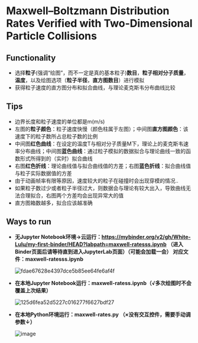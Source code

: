 # Maxwell–Boltzmann Distribution Rates Verified with Two-Dimensional Particle Collisions

## Functionality
- 选择**粒子**(强调“绘图”，而不一定是真的基本粒子)**数目**，**粒子相对分子质量**，**温度**，以及绘图选项（**粒子半径**，**直方图数目**）进行模拟
- 获得粒子速度的直方图分布和拟合曲线，与理论麦克斯韦分布曲线比较

## Tips

- 边界长度和粒子速度的单位都是m(m/s)
- 左图的**粒子颜色**：粒子速度快慢（颜色柱属于左图）；中间图**直方图颜色**：该速度下的粒子数所占总粒子数的比例
- 中间图**红色曲线**：在设定的温度T与相对分子质量M下，理论上的麦克斯韦速率分布曲线；中间图**蓝色曲线**：通过粒子模拟的数据拟合与理论曲线一致的函数形式所得到的（实时）拟合曲线
- 右图**红色折线**：理论曲线值与拟合曲线值的方差；右图**蓝色折线**：拟合曲线值与粒子实际数据值的方差
- 由于动画帧率有限等原因，速度较大的粒子在碰撞时会出现穿模的情况..
- 如果粒子数过少或者粒子半径过大，则数据会与理论有较大出入，导致曲线无法合理拟合，右图两个方差均会出现异常大的值
- 直方图箱数越多，拟合应该越准确

## Ways to run

- **无Jupyter Notebook环境→云运行：https://mybinder.org/v2/gh/White-Lulu/my-first-binder/HEAD?labpath=maxwell-ratesss.ipynb （进入Binder页面后请等待直到进入JupyterLab页面）（可能会加载一会） 对应文件：maxwell-ratesss.ipynb**
  
  ![fdae67628e4397dce5b85ee64fe6af4f](https://github.com/White-Lulu/my-first-binder/assets/173527558/809f1282-e8d9-41c3-a7d2-384da49c643e)

- **在本地Jupyter Notebook运行：maxwell-ratess.ipynb（√多次绘图时不会覆盖上次结果）**

  ![125d6fea52d5227c016277f6627bdf27](https://github.com/White-Lulu/my-first-binder/assets/173527558/c2283c6b-6573-497b-b485-9d8233fd9a8a)

- **在本地Python环境运行：maxwell-rates.py （×没有交互控件，需要手动调参数↓）**
  
  ![image](https://github.com/White-Lulu/my-first-binder/assets/173527558/defc67e0-993c-4cf3-b419-ffa5243ed947)

